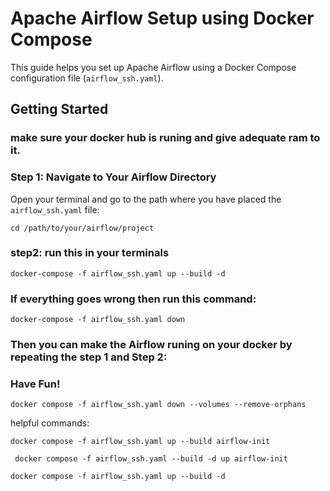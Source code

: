 # Apache Airflow Setup using Docker Compose

This guide helps you set up Apache Airflow using a Docker Compose configuration file (`airflow_ssh.yaml`).

## Getting Started
### make sure your docker hub is runing and give adequate ram to it.

### Step 1: Navigate to Your Airflow Directory

Open your terminal and go to the path where you have placed the `airflow_ssh.yaml` file:

```
cd /path/to/your/airflow/project
```

### step2: run this in your terminals

```
docker-compose -f airflow_ssh.yaml up --build -d     ‍‍‍
```

### If everything goes wrong then run this command:

```
docker-compose -f airflow_ssh.yaml down
```

### Then you can make the Airflow runing on your docker by repeating the step 1 and Step 2:
### Have Fun!



```
docker compose -f airflow_ssh.yaml down --volumes --remove-orphans
```

helpful commands:

```
docker compose -f airflow_ssh.yaml up --build airflow-init
```


```
 docker compose -f airflow_ssh.yaml --build -d up airflow-init
```

```
docker compose -f airflow_ssh.yaml up --build -d
```



